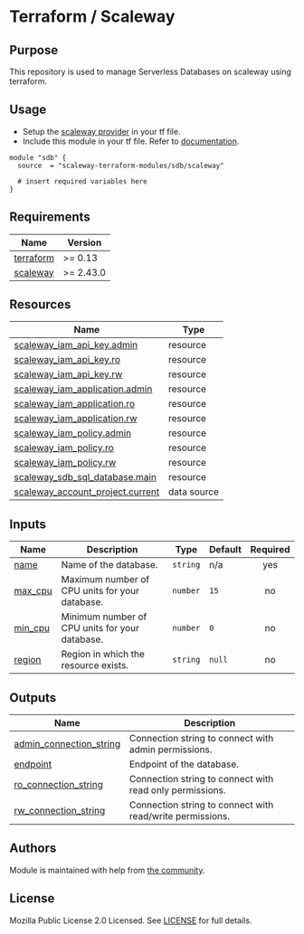 # Terraform / Scaleway

## Purpose

This repository is used to manage Serverless Databases on scaleway using terraform.

## Usage

- Setup the [scaleway provider](https://www.terraform.io/docs/providers/scaleway/index.html) in your tf file.
- Include this module in your tf file. Refer to [documentation](https://www.terraform.io/docs/modules/sources.html#generic-git-repository).

```hcl
module "sdb" {
  source  = "scaleway-terraform-modules/sdb/scaleway"

  # insert required variables here
}
```

<!-- BEGIN_TF_DOCS -->
## Requirements

| Name | Version |
|------|---------|
| <a name="requirement_terraform"></a> [terraform](#requirement_terraform) | >= 0.13 |
| <a name="requirement_scaleway"></a> [scaleway](#requirement_scaleway) | >= 2.43.0 |

## Resources

| Name | Type |
|------|------|
| [scaleway_iam_api_key.admin](https://registry.terraform.io/providers/scaleway/scaleway/latest/docs/resources/iam_api_key) | resource |
| [scaleway_iam_api_key.ro](https://registry.terraform.io/providers/scaleway/scaleway/latest/docs/resources/iam_api_key) | resource |
| [scaleway_iam_api_key.rw](https://registry.terraform.io/providers/scaleway/scaleway/latest/docs/resources/iam_api_key) | resource |
| [scaleway_iam_application.admin](https://registry.terraform.io/providers/scaleway/scaleway/latest/docs/resources/iam_application) | resource |
| [scaleway_iam_application.ro](https://registry.terraform.io/providers/scaleway/scaleway/latest/docs/resources/iam_application) | resource |
| [scaleway_iam_application.rw](https://registry.terraform.io/providers/scaleway/scaleway/latest/docs/resources/iam_application) | resource |
| [scaleway_iam_policy.admin](https://registry.terraform.io/providers/scaleway/scaleway/latest/docs/resources/iam_policy) | resource |
| [scaleway_iam_policy.ro](https://registry.terraform.io/providers/scaleway/scaleway/latest/docs/resources/iam_policy) | resource |
| [scaleway_iam_policy.rw](https://registry.terraform.io/providers/scaleway/scaleway/latest/docs/resources/iam_policy) | resource |
| [scaleway_sdb_sql_database.main](https://registry.terraform.io/providers/scaleway/scaleway/latest/docs/resources/sdb_sql_database) | resource |
| [scaleway_account_project.current](https://registry.terraform.io/providers/scaleway/scaleway/latest/docs/data-sources/account_project) | data source |

## Inputs

| Name | Description | Type | Default | Required |
|------|-------------|------|---------|:--------:|
| <a name="input_name"></a> [name](#input_name) | Name of the database. | `string` | n/a | yes |
| <a name="input_max_cpu"></a> [max_cpu](#input_max_cpu) | Maximum number of CPU units for your database. | `number` | `15` | no |
| <a name="input_min_cpu"></a> [min_cpu](#input_min_cpu) | Minimum number of CPU units for your database. | `number` | `0` | no |
| <a name="input_region"></a> [region](#input_region) | Region in which the resource exists. | `string` | `null` | no |

## Outputs

| Name | Description |
|------|-------------|
| <a name="output_admin_connection_string"></a> [admin_connection_string](#output_admin_connection_string) | Connection string to connect with admin permissions. |
| <a name="output_endpoint"></a> [endpoint](#output_endpoint) | Endpoint of the database. |
| <a name="output_ro_connection_string"></a> [ro_connection_string](#output_ro_connection_string) | Connection string to connect with read only permissions. |
| <a name="output_rw_connection_string"></a> [rw_connection_string](#output_rw_connection_string) | Connection string to connect with read/write permissions. |
<!-- END_TF_DOCS -->

## Authors

Module is maintained with help from [the community](https://github.com/scaleway-terraform-modules/terraform-scaleway-domain/graphs/contributors).

## License

Mozilla Public License 2.0 Licensed. See [LICENSE](https://github.com/scaleway-terraform-modules/terraform-scaleway-domain/tree/master/LICENSE) for full details.
